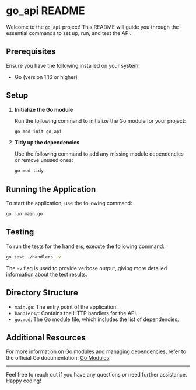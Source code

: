 
# go_api README

Welcome to the `go_api` project! This README will guide you through the essential commands to set up, run, and test the API.

## Prerequisites

Ensure you have the following installed on your system:

- Go (version 1.16 or higher)

## Setup

1. **Initialize the Go module**

   Run the following command to initialize the Go module for your project:

   ```sh
   go mod init go_api
   ```

2. **Tidy up the dependencies**

   Use the following command to add any missing module dependencies or remove unused ones:

   ```sh
   go mod tidy
   ```

## Running the Application

To start the application, use the following command:

```sh
go run main.go
```

## Testing

To run the tests for the handlers, execute the following command:

```sh
go test ./handlers -v
```

The `-v` flag is used to provide verbose output, giving more detailed information about the test results.

## Directory Structure

- `main.go`: The entry point of the application.
- `handlers/`: Contains the HTTP handlers for the API.
- `go.mod`: The Go module file, which includes the list of dependencies.

## Additional Resources

For more information on Go modules and managing dependencies, refer to the official Go documentation: [Go Modules](https://golang.org/ref/mod).

---

Feel free to reach out if you have any questions or need further assistance. Happy coding!
